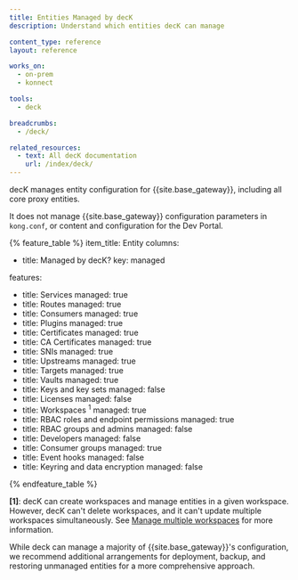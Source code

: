 ```yaml
---
title: Entities Managed by decK
description: Understand which entities decK can manage

content_type: reference
layout: reference

works_on:
  - on-prem
  - konnect

tools:
  - deck

breadcrumbs:
  - /deck/

related_resources:
  - text: All decK documentation
    url: /index/deck/
---
```


decK manages entity configuration for {{site.base_gateway}}, including all core proxy entities.

It does not manage {{site.base_gateway}} configuration parameters in `kong.conf`, or content and configuration for the Dev Portal.

{% feature_table %}
item_title: Entity
columns:
  - title: Managed by decK?
    key: managed

features:
  - title: Services
    managed: true
  - title: Routes
    managed: true
  - title: Consumers
    managed: true
  - title: Plugins
    managed: true
  - title: Certificates
    managed: true
  - title: CA Certificates
    managed: true
  - title: SNIs
    managed: true
  - title: Upstreams
    managed: true
  - title: Targets
    managed: true
  - title: Vaults
    managed: true
  - title: Keys and key sets
    managed: false
  - title: Licenses
    managed: false
  - title: Workspaces <sup>1</sup>
    managed: true
  - title: RBAC roles and endpoint permissions
    managed: true
  - title: RBAC groups and admins
    managed: false
  - title: Developers
    managed: false
  - title: Consumer groups
    managed: true
  - title: Event hooks
    managed: false
  - title: Keyring and data encryption
    managed: false

{% endfeature_table %}

**\[1\]**: decK can create workspaces and manage entities in a given workspace.
However, decK can't delete workspaces, and it can't update multiple workspaces simultaneously.
See [Manage multiple workspaces](/deck/gateway/workspaces/) for more information.

While deck can manage a majority of {{site.base_gateway}}'s configuration, we recommend additional arrangements for deployment, backup, and restoring unmanaged entities for a more comprehensive approach.
